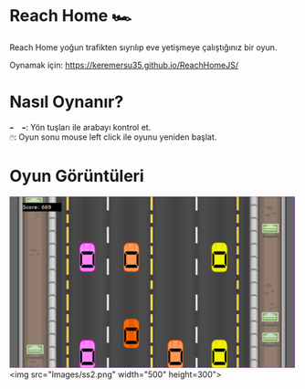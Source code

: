 # Reach Home 🏎️

Reach Home yoğun trafikten sıyrılıp eve yetişmeye çalıştığınız bir oyun. 

Oynamak için: https://keremersu35.github.io/ReachHomeJS/

# Nasıl Oynanır?

`⬅️  ➡️`: Yön tuşları ile arabayı kontrol et.</br>
`🖱️`: Oyun sonu mouse left click ile oyunu yeniden başlat.

# Oyun Görüntüleri

<img src="Images/ss1.png" width="500" height="300">  <img src="Images/ss2.png" width="500" height=300">


